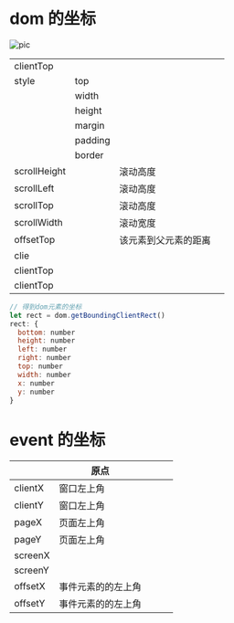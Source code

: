 # dom 的坐标

![pic](https://images.cnblogs.com/cnblogs_com/yoyiorlee/DOM.gif)

|              |         |                      |     |
| ------------ | ------- | -------------------- | --- |
| clientTop    |         |                      |     |
| style        | top     |                      |     |
|              | width   |                      |     |
|              | height  |                      |     |
|              | margin  |                      |     |
|              | padding |                      |     |
|              | border  |                      |     |
| scrollHeight |         | 滚动高度             |     |
| scrollLeft   |         | 滚动高度             |     |
| scrollTop    |         | 滚动高度             |     |
| scrollWidth  |         | 滚动宽度             |     |
| offsetTop    |         | 该元素到父元素的距离 |     |
| clie         |         |                      |     |
| clientTop    |         |                      |     |
| clientTop    |         |                      |     |

```js
// 得到dom元素的坐标
let rect = dom.getBoundingClientRect()
rect: {
  bottom: number
  height: number
  left: number
  right: number
  top: number
  width: number
  x: number
  y: number
}
```

# event 的坐标

|         | 原点               |     |     |     |
| ------- | ------------------ | --- | --- | --- |
| clientX | 窗口左上角         |     |     |     |
| clientY | 窗口左上角         |     |     |     |
| pageX   | 页面左上角         |     |     |     |
| pageY   | 页面左上角         |     |     |     |
| screenX |                    |     |     |     |
| screenY |                    |     |     |     |
| offsetX | 事件元素的的左上角 |     |     |     |
| offsetY | 事件元素的的左上角 |     |     |     |
